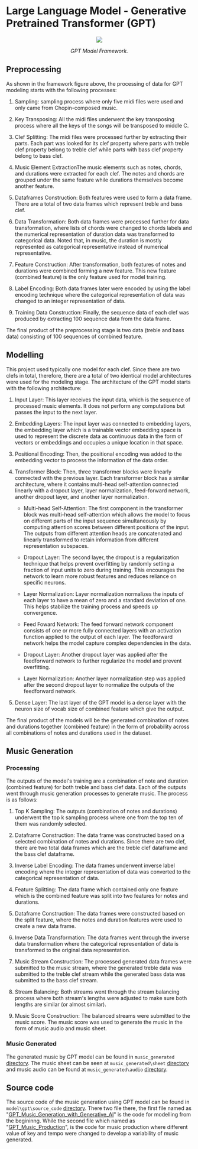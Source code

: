 # Large Language Model - Generative Pretrained Transformer (GPT)
<p align="middle">
<img src=https://github.com/dimashidayat99/Recomposing_Classical_Music_With_GAI/blob/main/model/gpt/framework/GPT_framework.png/>
</p>
<p align="middle">
    <em>GPT Model Framework.</em>
</p>

## Preprocessing

As shown in the framework figure above, the processing of data for GPT modeling starts with the following processes:

1. Sampling: sampling process where only five midi files were used and only came from Chopin-composed music.

2. Key Transposing: All the midi files underwent the key transposing process where all the keys of the songs will be transposed to middle C.

3. Clef Splitting: The midi files were processed further by extracting their parts. Each part was looked for its clef property where parts with treble clef property belong to treble clef while parts with bass clef property belong to bass clef.

4. Music Element ExtractionThe music elements such as notes, chords, and durations were extracted for each clef. The notes and chords are grouped under the same feature while durations themselves become another feature.

5. Dataframes Construction: Both features were used to form a data frame. There are a total of two data frames which represent treble and bass clef.

6. Data Transformation: Both data frames were processed further for data transformation, where lists of chords were changed to chords labels and the numerical representation of duration data was transformed to categorical data. Noted that, in music, the duration is mostly represented as categorical representative instead of numerical representative.

7. Feature Construction: After transformation, both features of notes and durations were combined forming a new feature. This new feature (combined feature) is the only feature used for model training.

8. Label Encoding: Both data frames later were encoded by using the label encoding technique where the categorical representation of data was changed to an integer representation of data.

9. Training Data Construction: Finally, the sequence data of each clef was produced by extracting 100 sequence data from the data frame.

The final product of the preprocessing stage is two data (treble and bass data) consisting of 100 sequences of combined feature.

## Modelling 
This project used typically one model for each clef. Since there are two clefs in total, therefore, there are a total of two identical model architectures were used for the modeling stage. The architecture of the GPT model starts with the following architecture:

1. Input Layer: This layer receives the input data, which is the sequence of processed music elements. It does not perform any computations but passes the input to the next layer.

2. Embedding Layers: The input layer was connected to embedding layers, the embedding layer which is a trainable vector embedding space is used to represent the discrete data as continuous data in the form of vectors or embeddings and occupies a unique location in that space.

3. Positional Encoding: Then, the positional encoding was added to the embedding vector to process the information of the data order.

4. Transformer Block: Then, three transformer blocks were linearly connected with the previous layer. Each transformer block has a similar architecture, where it contains multi-head self-attention connected linearly with a dropout layer, layer normalization, feed-forward network, another dropout layer, and another layer normalization.

    * Multi-head Self-Attention: The first component in the transformer block was multi-head self-attention which allows the model to focus on different parts of the input sequence simultaneously by computing attention scores between different positions of the input. The outputs from different attention heads are concatenated and linearly transformed to retain information from different representation subspaces.

    * Dropout Layer: The second layer, the dropout is a regularization technique that helps prevent overfitting by randomly setting a fraction of input units to zero during training. This encourages the network to learn more robust features and reduces reliance on specific neurons.

    * Layer Normalization: Layer normalization normalizes the inputs of each layer to have a mean of zero and a standard deviation of one. This helps stabilize the training process and speeds up convergence.

    * Feed Foward Network: The feed forward network component consists of one or more fully connected layers with an activation function applied to the output of each layer. The feedforward network helps the model capture complex dependencies in the data.
  
    * Dropout Layer: Another dropout layer was applied after the feedforward network to further regularize the model and prevent overfitting.
  
    * Layer Normalization: Another layer normalization step was applied after the second dropout layer to normalize the outputs of the feedforward network.

5. Dense Layer: The last layer of the GPT model is a dense layer with the neuron size of vocab size of combined feature which give the output.

The final product of the models will be the generated combination of notes and durations together (combined feature) in the form of probability across all combinations of notes and durations used in the dataset.

## Music Generation 
### Processing
The outputs of the model's training are a combination of note and duration (combined feature) for both treble and bass clef data. Each of the outputs went through music generation processes to generate music. The process is as follows:

1. Top K Sampling: The outputs (combination of notes and durations) underwent the top k sampling process where one from the top ten of them was randomly selected.

2. Dataframe Construction: The data frame was constructed based on a selected combination of notes and durations. Since there are two clef, there are two total data frames which are the treble clef dataframe and the bass clef dataframe.

3. Inverse Label Encoding: The data frames underwent inverse label encoding where the integer representation of data was converted to the categorical representation of data.

4. Feature Splitting: The data frame which contained only one feature which is the combined feature was split into two features for notes and durations.

5. Dataframe Construction: The data frames were constructed based on the split feature, where the notes and duration features were used to create a new data frame.

6. Inverse Data Transformation: The data frames went through the inverse data transformation where the categorical representation of data is transformed to the original data representation.

7. Music Stream Construction: The processed generated data frames were submitted to the music stream, where the generated treble data was submitted to the treble clef stream while the generated bass data was submitted to the bass clef stream.

8. Stream Balancing: Both streams went through the stream balancing process where both stream's lengths were adjusted to make sure both lengths are similar (or almost similar).

9. Music Score Construction: The balanced streams were submitted to the music score. The music score was used to generate the music in the form of music audio and music sheet.

### Music Generated
The generated music by GPT model can be found in `music_generated` [directory](https://github.com/dimashidayat99/Recomposing_Classical_Music_With_GAI/tree/main/model/gpt/music_generated). The music sheet can be seen at `music_generated\sheet` [directory](https://github.com/dimashidayat99/Recomposing_Classical_Music_With_GAI/tree/main/model/gpt/music_generated/sheet) and music audio can be found at `music_generated\audio` [directory](https://github.com/dimashidayat99/Recomposing_Classical_Music_With_GAI/tree/main/model/gpt/music_generated/audio).

## Source code
The source code of the music generation using GPT model can be found in `model\gpt\source_code` [directory](https://github.com/dimashidayat99/Recomposing_Classical_Music_With_GAI/tree/8e442b232784161b4b851ba214667b9fc2bc72de/model/gpt/source_code). There two file there, the first file named as "[GPT_Music_Generation_with_Generative_AI](https://github.com/dimashidayat99/Recomposing_Classical_Music_With_GAI/blob/main/model/gpt/source_code/GPT_Music_Generation_with_Generative_AI.ipynb)" is the code for modelling from the begininng. While the second file which named as "[GPT_Music_Production](https://github.com/dimashidayat99/Recomposing_Classical_Music_With_GAI/blob/main/model/gpt/source_code/GPT_Music_Production.ipynb)", is the code for music production where different value of key and tempo were changed to develop a variability of music generated.


